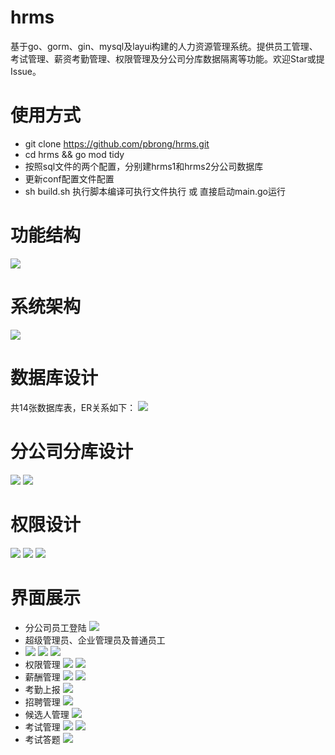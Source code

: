 # hrms
基于go、gorm、gin、mysql及layui构建的人力资源管理系统。提供员工管理、考试管理、薪资考勤管理、权限管理及分公司分库数据隔离等功能。欢迎Star或提Issue。

# 使用方式
- git clone https://github.com/pbrong/hrms.git
- cd hrms && go mod tidy
- 按照sql文件的两个配置，分别建hrms1和hrms2分公司数据库
- 更新conf配置文件配置
- sh build.sh 执行脚本编译可执行文件执行 或 直接启动main.go运行

# 功能结构
![](https://github.com/pbrong/pbrong/blob/main/Screenshot%20at%20Dec%2015%2021-47-31.png)


# 系统架构
![](https://github.com/pbrong/pbrong/blob/main/Screenshot%20at%20Jan%2001%2012-32-26.png)

# 数据库设计
共14张数据库表，ER关系如下：
![](https://github.com/pbrong/pbrong/blob/main/Screenshot%20at%20Jan%2001%2012-29-52.png)

# 分公司分库设计
![](https://github.com/pbrong/pbrong/blob/main/Screenshot%20at%20Jan%2001%2012-58-07.png)
![](https://github.com/pbrong/pbrong/blob/main/Screenshot%20at%20Jan%2001%2012-58-27.png)

# 权限设计
![](https://github.com/pbrong/pbrong/blob/main/Screenshot%20at%20Jan%2001%2012-32-41.png)
![](https://github.com/pbrong/pbrong/blob/main/Screenshot%20at%20Jan%2001%2012-32-15.png)
![](https://github.com/pbrong/pbrong/blob/main/Screenshot%20at%20Jan%2001%2012-32-51.png)

# 界面展示
- 分公司员工登陆
![](https://github.com/pbrong/pbrong/blob/main/Screenshot%20at%20Dec%2015%2021-51-43.png)
- 超级管理员、企业管理员及普通员工
- ![](https://github.com/pbrong/pbrong/blob/main/Screenshot%20at%20Dec%2015%2021-52-57.png)
![](https://github.com/pbrong/pbrong/blob/main/Screenshot%20at%20Dec%2015%2021-52-28.png)
![](https://github.com/pbrong/pbrong/blob/main/Screenshot%20at%20Dec%2015%2021-52-41.png)
- 权限管理
![](https://github.com/pbrong/pbrong/blob/main/Screenshot%20at%20Dec%2015%2021-53-42.png)
![](https://github.com/pbrong/pbrong/blob/main/Screenshot%20at%20Dec%2015%2021-54-24.png)
- 薪酬管理
![](https://github.com/pbrong/pbrong/blob/main/Screenshot%20at%20Dec%2015%2021-54-53.png)
![](https://github.com/pbrong/pbrong/blob/main/Screenshot%20at%20Dec%2015%2021-55-03.png)
- 考勤上报
![](https://github.com/pbrong/pbrong/blob/main/Screenshot%20at%20Dec%2015%2021-55-37.png)
- 招聘管理
![](https://github.com/pbrong/pbrong/blob/main/Screenshot%20at%20Dec%2015%2021-56-06.png)
- 候选人管理
![](https://github.com/pbrong/pbrong/blob/main/Screenshot%20at%20Dec%2015%2021-56-14.png)
- 考试管理
![](https://github.com/pbrong/pbrong/blob/main/Screenshot%20at%20Dec%2015%2021-56-31.png)
![](https://github.com/pbrong/pbrong/blob/main/Screenshot%20at%20Dec%2015%2021-56-47.png)
- 考试答题
![](https://github.com/pbrong/pbrong/blob/main/Screenshot%20at%20Dec%2015%2021-57-01.png)

